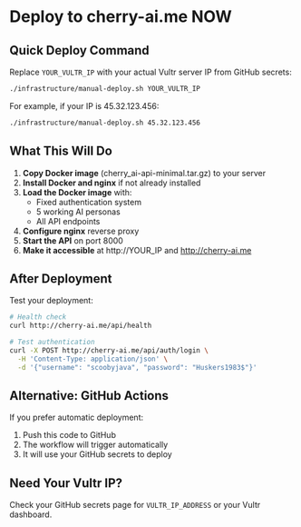 # Deploy to cherry-ai.me NOW

## Quick Deploy Command

Replace `YOUR_VULTR_IP` with your actual Vultr server IP from GitHub secrets:

```bash
./infrastructure/manual-deploy.sh YOUR_VULTR_IP
```

For example, if your IP is 45.32.123.456:
```bash
./infrastructure/manual-deploy.sh 45.32.123.456
```

## What This Will Do

1. **Copy Docker image** (cherry_ai-api-minimal.tar.gz) to your server
2. **Install Docker and nginx** if not already installed
3. **Load the Docker image** with:
   - Fixed authentication system
   - 5 working AI personas
   - All API endpoints
4. **Configure nginx** reverse proxy
5. **Start the API** on port 8000
6. **Make it accessible** at http://YOUR_IP and http://cherry-ai.me

## After Deployment

Test your deployment:

```bash
# Health check
curl http://cherry-ai.me/api/health

# Test authentication
curl -X POST http://cherry-ai.me/api/auth/login \
  -H 'Content-Type: application/json' \
  -d '{"username": "scoobyjava", "password": "Huskers1983$"}'
```

## Alternative: GitHub Actions

If you prefer automatic deployment:
1. Push this code to GitHub
2. The workflow will trigger automatically
3. It will use your GitHub secrets to deploy

## Need Your Vultr IP?

Check your GitHub secrets page for `VULTR_IP_ADDRESS` or your Vultr dashboard.